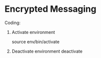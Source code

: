 # Encrypted Messaging

Coding:

1. Activate environment

	source env/bin/activate

2. Deactivate environment
	deactivate